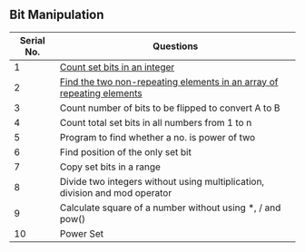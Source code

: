 ## Bit Manipulation
Serial No. | Questions
| --- | ----------- |
1 | [Count set bits in an integer](1-Count%20Set%20Bits)
2 | [Find the two non-repeating elements in an array of repeating elements](2-Find%20non-repeating%20elements)
3 | Count number of bits to be flipped to convert A to B
4 | Count total set bits in all numbers from 1 to n
5 | Program to find whether a no. is power of two
6 | Find position of the only set bit
7 | Copy set bits in a range
8 | Divide two integers without using multiplication, division and mod operator
9 | Calculate square of a number without using *, / and pow()
10 | Power Set